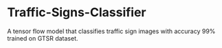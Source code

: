 # Traffic-Signs-Classifier
 A tensor flow model that classifies traffic sign images with accuracy 99% trained on GTSR dataset.
